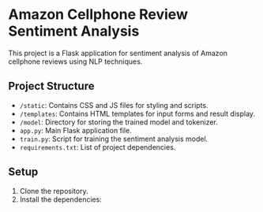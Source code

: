 # Amazon Cellphone Review Sentiment Analysis

This project is a Flask application for sentiment analysis of Amazon cellphone reviews using NLP techniques.

## Project Structure

- `/static`: Contains CSS and JS files for styling and scripts.
- `/templates`: Contains HTML templates for input forms and result display.
- `/model`: Directory for storing the trained model and tokenizer.
- `app.py`: Main Flask application file.
- `train.py`: Script for training the sentiment analysis model.
- `requirements.txt`: List of project dependencies.

## Setup

1. Clone the repository.
2. Install the dependencies:
